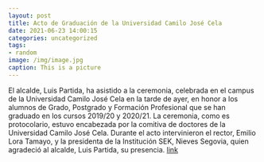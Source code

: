 ```yaml
---
layout: post
title: Acto de Graduación de la Universidad Camilo José Cela
date: 2021-06-23 14:00:15
categories: uncategorized
tags:
- random
image: /img/image.jpg
caption: This is a picture
---
```

El alcalde, Luis Partida, ha asistido a la ceremonia, celebrada en el campus de la Universidad Camilo José Cela en la tarde de ayer, en honor a los alumnos de Grado, Postgrado y Formación Profesional que se han graduado en los cursos 2019/20 y 2020/21. La ceremonia, como es protocolario, estuvo encabezada por la comitiva de doctores de la Universidad Camilo José Cela. Durante el acto intervinieron el rector, Emilio Lora Tamayo, y la presidenta de la Institución SEK, Nieves Segovia, quien agradeció al alcalde, Luis Partida, su presencia.  [link](https://www.ayto-villacanada.es/noticias/acto-de-graduacion-de-la-universidad-camilo-jose-cela/)
